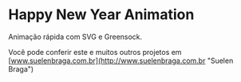 # Happy New Year Animation

Animação rápida com SVG e Greensock.

Você pode conferir este e muitos outros projetos em [www.suelenbraga.com.br](http://www.suelenbraga.com.br "Suelen Braga")
